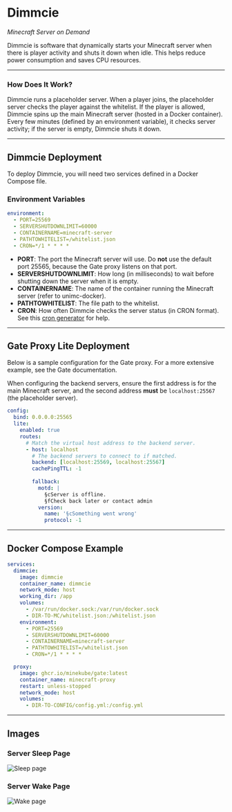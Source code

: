 # Dimmcie  
_Minecraft Server on Demand_

Dimmcie is software that dynamically starts your Minecraft server when there is player activity and shuts it down when idle. This helps reduce power consumption and saves CPU resources.

---

### How Does It Work?

Dimmcie runs a placeholder server. When a player joins, the placeholder server checks the player against the whitelist. If the player is allowed, Dimmcie spins up the main Minecraft server (hosted in a Docker container). Every few minutes (defined by an environment variable), it checks server activity; if the server is empty, Dimmcie shuts it down.

---

## Dimmcie Deployment

To deploy Dimmcie, you will need two services defined in a Docker Compose file.

### Environment Variables

```yml
environment:
  - PORT=25569               
  - SERVERSHUTDOWNLIMIT=60000
  - CONTAINERNAME=minecraft-server
  - PATHTOWHITELIST=/whitelist.json
  - CRON=*/1 * * * *
```

- **PORT**: The port the Minecraft server will use. Do **not** use the default port 25565, because the Gate proxy listens on that port.  
- **SERVERSHUTDOWNLIMIT**: How long (in milliseconds) to wait before shutting down the server when it is empty.  
- **CONTAINERNAME**: The name of the container running the Minecraft server (refer to unimc-docker).  
- **PATHTOWHITELIST**: The file path to the whitelist.  
- **CRON**: How often Dimmcie checks the server status (in CRON format). See this [cron generator](https://crontab.cronhub.io/) for help.

---

## Gate Proxy Lite Deployment

Below is a sample configuration for the Gate proxy. For a more extensive example, see the Gate documentation.  

When configuring the backend servers, ensure the first address is for the main Minecraft server, and the second address **must** be `localhost:25567` (the placeholder server).

```yml
config:
  bind: 0.0.0.0:25565
  lite:
    enabled: true
    routes:
      # Match the virtual host address to the backend server.
      - host: localhost
        # The backend servers to connect to if matched.
        backend: [localhost:25569, localhost:25567]
        cachePingTTL: -1
        
        fallback:
          motd: |
            §cServer is offline.
            §fCheck back later or contact admin
          version:
            name: '§cSomething went wrong'
            protocol: -1
```

---

## Docker Compose Example

```yml
services:
  dimmcie:
    image: dimmcie
    container_name: dimmcie
    network_mode: host
    working_dir: /app
    volumes:
      - /var/run/docker.sock:/var/run/docker.sock
      - DIR-TO-MC/whitelist.json:/whitelist.json
    environment:
      - PORT=25569
      - SERVERSHUTDOWNLIMIT=60000
      - CONTAINERNAME=minecraft-server
      - PATHTOWHITELIST=/whitelist.json
      - CRON=*/1 * * * *

  proxy:
    image: ghcr.io/minekube/gate:latest
    container_name: minecraft-proxy
    restart: unless-stopped
    network_mode: host
    volumes:
      - DIR-TO-CONFIG/config.yml:/config.yml
```

---

## Images

### Server Sleep Page  
![Sleep page](https://imgur.com/gWXW1Bj.png)

### Server Wake Page  
![Wake page](https://imgur.com/Zk5pDOf.png)